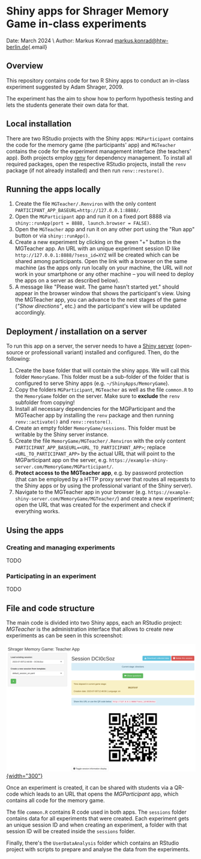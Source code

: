 # Shiny apps for Shrager Memory Game in-class experiments

Date: March 2024 \\ Author: Markus Konrad [markus.konrad\@htw-berlin.de](mailto:markus.konrad@htw-berlin.de){.email}

## Overview

This repository contains code for two R Shiny apps to conduct an in-class experiment suggested by Adam Shrager, 2009.

The experiment has the aim to show how to perform hypothesis testing and lets the students generate their own data for that.

## Local installation

There are two RStudio projects with the Shiny apps: `MGParticipant` contains the code for the memory game (the participants' app) and `MGTeacher` contains the code for the experiment management interface (the teachers' app). Both projects employ [renv](https://rstudio.github.io/renv/) for dependency management. To install all required packages, open the respective RStudio projects, install the `renv` package (if not already installed) and then run `renv::restore()`.

## Running the apps locally

1. Create the file `MGTeacher/.Renviron` with the only content `PARTICIPANT_APP_BASEURL=http://127.0.0.1:8888/`.
2. Open the `MGParticipant` app and run it on a fixed port 8888 via `shiny::runApp(port = 8888, launch.browser = FALSE)`.
3. Open the `MGTeacher` app and run it on any other port using the "Run app" button or via `shiny::runApp()`.
4. Create a new experiment by clicking on the green "+" button in the MGTeacher app. An URL with an unique experiment session ID like `http://127.0.0.1:8888/?sess_id=XYZ` will be created which can be shared among participants. Open the link with a browser on the same machine (as the apps only run locally on your machine, the URL will *not* work in your smartphone or any other machine – you will need to deploy the apps on a server as described below).
5. A message like "Please wait. The game hasn't started yet." should appear in the browser window that shows the participant's view. Using the MGTeacher app, you can advance to the next stages of the game (*"Show directions"*, etc.) and the participant's view will be updated accordingly.

## Deployment / installation on a server

To run this app on a server, the server needs to have a [Shiny server](https://docs.posit.co/shiny-server/) (open-source or professionall variant) installed and configured. Then, do the following:

1. Create the base folder that will contain the shiny apps. We will call this folder `MemoryGame`. This folder must be a sub-folder of the folder that is configured to serve Shiny apps (e.g. `~/ShinyApps/MemoryGame`).
2. Copy the folders `MGParticipant`, `MGTeacher` as well as the file `common.R` to the `MemoryGame` folder on the server. Make sure to **exclude** the `renv` subfolder from copying!
3. Install all necessary dependencies for the MGParticipant and the MGTeacher app by installing the `renv` package and then running `renv::activate()` and `renv::restore()`.
4. Create an empty folder `MemoryGame/sessions`. This folder must be writable by the Shiny server instance.
5. Create the file `MemoryGame/MGTeacher/.Renviron` with the only content `PARTICIPANT_APP_BASEURL=<URL_TO_PARTICIPANT_APP>`; replace `<URL_TO_PARTICIPANT_APP>` by the actual URL that will point to the MGParticipant app on the server, e.g. `https://example-shiny-server.com/MemoryGame/MGParticipant/`.
6. **Protect access to the MGTeacher app**, e.g. by password protection (that can be employed by a HTTP proxy server that routes all requests to the Shiny apps or by using the professional variant of the Shiny server).
7. Navigate to the MGTeacher app in your browser (e.g. `https://example-shiny-server.com/MemoryGame/MGTeacher/`) and create a new experiment; open the URL that was created for the experiment and check if everything works.

## Using the apps

### Creating and managing experiments

TODO

### Participating in an experiment

TODO

## File and code structure

The main code is divided into two Shiny apps, each an RStudio project: *MGTeacher* is the administration interface that allows to create new experiments as can be seen in this screenshot:

[![MGTeacher interface](docs_images/mgteacher_interface.png){width="300"}](docs_images/mgteacher_interface.png)

Once an experiment is created, it can be shared with students via a QR-code which leads to an URL that opens the *MGParticipant* app, which contains all code for the memory game.

The file `common.R` contains R code used in both apps. The `sessions` folder contains data for all experiments that were created. Each experiment gets an unique session ID and when creating an experiment, a folder with that session ID will be created inside the `sessions` folder.

Finally, there's the `UserDataAnalysis` folder which contains an RStudio project with scripts to prepare and analyse the data from the experiments.
